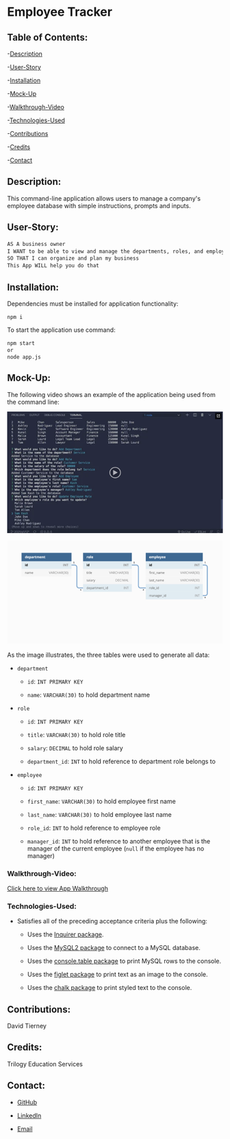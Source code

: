 # Employee Tracker

## Table of Contents:

-[Description](#description)

-[User-Story](#user-story)

-[Installation](#installation)

-[Mock-Up](#mock-up)

-[Walkthrough-Video](#walkthrough-video)

-[Technologies-Used](#technologies-used)

-[Contributions](#contributions)

-[Credits](#credits)

-[Contact](#contact)


## Description:

This command-line application allows users to manage a company's employee database with simple instructions, prompts and inputs.


## User-Story:

```md
AS A business owner
I WANT to be able to view and manage the departments, roles, and employees in my company
SO THAT I can organize and plan my business
This App WILL help you do that
```


## Installation:

Dependencies must be installed for application functionality:

    npm i

To start the application use command:

    npm start
    or
    node app.js


## Mock-Up:

The following video shows an example of the application being used from the command line:

[![A video thumbnail shows the command-line employee management application with a play button overlaying the view.](./Assets/12-sql-homework-video-thumbnail.png)](https://2u-20.wistia.com/medias/2lnle7xnpk)

![Database schema includes tables labeled “employee,” role,” and “department.”](./Assets/12-sql-homework-demo-01.png)

As the image illustrates, the three tables were used to generate all data:

* `department`

    * `id`: `INT PRIMARY KEY`

    * `name`: `VARCHAR(30)` to hold department name

* `role`

    * `id`: `INT PRIMARY KEY`

    * `title`: `VARCHAR(30)` to hold role title

    * `salary`: `DECIMAL` to hold role salary

    * `department_id`: `INT` to hold reference to department role belongs to

* `employee`

    * `id`: `INT PRIMARY KEY`

    * `first_name`: `VARCHAR(30)` to hold employee first name

    * `last_name`: `VARCHAR(30)` to hold employee last name

    * `role_id`: `INT` to hold reference to employee role

    * `manager_id`: `INT` to hold reference to another employee that is the manager of the current employee (`null` if the employee has no manager)



### Walkthrough-Video:

[Click here to view App Walkthrough](https://drive.google.com/file/d/1FRdsB3RrgXiadhiNm1VavnWfQ3rLb4op/view)


### Technologies-Used:

* Satisfies all of the preceding acceptance criteria plus the following:

    * Uses the [Inquirer package](https://www.npmjs.com/package/inquirer).

    * Uses the [MySQL2 package](https://www.npmjs.com/package/mysql2) to connect to a MySQL database.

    * Uses the [console.table package](https://www.npmjs.com/package/console.table) to print MySQL rows to the console.

    * Uses the [figlet package](https://www.npmjs.com/package/figlet) to print text as an image to the console.

    * Uses the [chalk package](https://www.npmjs.com/package/chalk) to print styled text to the console.


## Contributions:

David Tierney


## Credits:

Trilogy Education Services


## Contact:

* [GitHub](https://www.github.com/daveshouse44)

* [LinkedIn](https://www.linkedin.com/in/david-tierney-652030214/)

* [Email](daveshouse44@hotmail.com)
